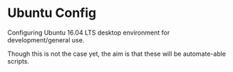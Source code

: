 # Ubuntu Config
Configuring Ubuntu 16.04 LTS desktop environment for development/general use.

Though this is not the case yet, the aim is that these will be automate-able scripts.
